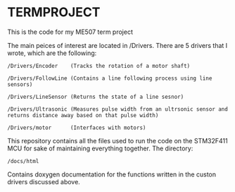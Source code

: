 # TERMPROJECT
This is the code for my ME507 term project 

The main peices of interest are located in /Drivers.
There are 5 drivers that I wrote, which are the following:

    /Drivers/Encoder    (Tracks the rotation of a motor shaft)
    
    /Drivers/FollowLine (Contains a line following process using line sensors)
    
    /Drivers/LineSensor (Returns the state of a line sesnor)
    
    /Drivers/Ultrasonic (Measures pulse width from an ultrsonic sensor and returns distance away based on that pulse width)
    
    /Drivers/motor      (Interfaces with motors)

This repository contains all the files used to run the code on the STM32F411 MCU for sake of maintaining everything together.
The directory:

    /docs/html

Contains doxygen documentation for the functions written in the custon drivers discussed above.
